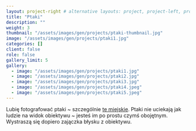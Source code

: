 ```yaml
---
layout: project-right # alternative layouts: project, project-left, project-right, project-top
title: "Ptaki"
description: ""
weight: 3
thumbnail: "/assets/images/gen/projects/ptaki-thumbnail.jpg"
image: "/assets/images/gen/projects/ptaki1.jpg"
categories: []
client: false
role: false
gallery_limit: 5
gallery:
  - image: "/assets/images/gen/projects/ptaki1.jpg"
  - image: "/assets/images/gen/projects/ptaki2.jpg"
  - image: "/assets/images/gen/projects/ptaki3.jpg"
  - image: "/assets/images/gen/projects/ptaki4.jpeg"
  - image: "/assets/images/gen/projects/ptaki5.jpeg"
---
```


Lubię fotografować ptaki ~ szczególnie [te miejskie](https://www.instagram.com/miejskieptaszki). Ptaki nie uciekają jak ludzie na widok obiektywu ~ jesteś im po prostu czymś obojętnym. Wystraszą się dopiero zajączka błysku z obiektywu.